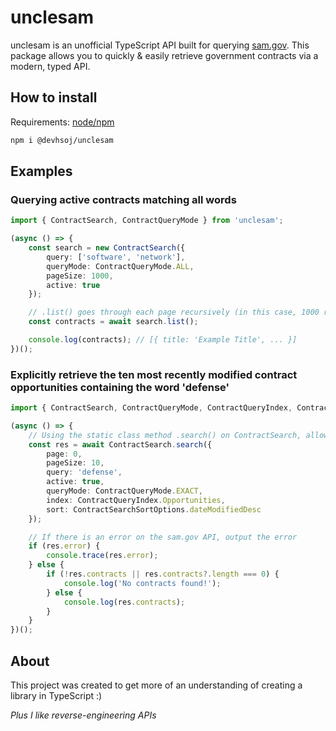 # unclesam
unclesam is an unofficial TypeScript API built for querying [sam.gov](https://sam.gov). This package allows you to quickly & easily retrieve government contracts via a modern, typed API.

## How to install
Requirements: [node/npm](https://nodejs.org/)

```sh
npm i @devhsoj/unclesam
```

## Examples
### Querying active contracts matching all words
```ts
import { ContractSearch, ContractQueryMode } from 'unclesam';

(async () => {
    const search = new ContractSearch({
        query: ['software', 'network'],
        queryMode: ContractQueryMode.ALL,
        pageSize: 1000,
        active: true
    });

    // .list() goes through each page recursively (in this case, 1000 records at a time) and returns all contracts
    const contracts = await search.list();

    console.log(contracts); // [{ title: 'Example Title', ... }]
})();
```

### Explicitly retrieve the ten most recently modified contract opportunities containing the word 'defense'

```ts
import { ContractSearch, ContractQueryMode, ContractQueryIndex, ContractSearchSortOptions } from 'unclesam';

(async () => {
    // Using the static class method .search() on ContractSearch, allows you to directly search contracts
    const res = await ContractSearch.search({
        page: 0,
        pageSize: 10,
        query: 'defense',
        active: true,
        queryMode: ContractQueryMode.EXACT,
        index: ContractQueryIndex.Opportunities,
        sort: ContractSearchSortOptions.dateModifiedDesc
    });

    // If there is an error on the sam.gov API, output the error
    if (res.error) {
        console.trace(res.error);
    } else {
        if (!res.contracts || res.contracts?.length === 0) {
            console.log('No contracts found!');
        } else {
            console.log(res.contracts);
        }
    }
})();
```

## About

This project was created to get more of an understanding of creating a library in TypeScript :)

*Plus I like reverse-engineering APIs*